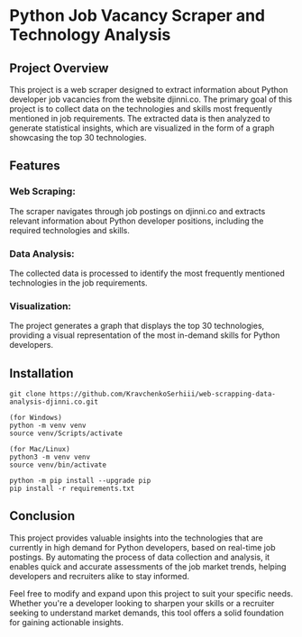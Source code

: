 # Python Job Vacancy Scraper and Technology Analysis

## Project Overview

This project is a web scraper designed to extract information about Python developer job vacancies from the website djinni.co. The primary goal of this project is to collect data on the technologies and skills most frequently mentioned in job requirements. The extracted data is then analyzed to generate statistical insights, which are visualized in the form of a graph showcasing the top 30 technologies.

## Features

### Web Scraping:
The scraper navigates through job postings on djinni.co and extracts relevant information about Python developer positions, including the required technologies and skills.
### Data Analysis:
The collected data is processed to identify the most frequently mentioned technologies in the job requirements.
### Visualization:
The project generates a graph that displays the top 30 technologies, providing a visual representation of the most in-demand skills for Python developers.


## Installation

```shell
git clone https://github.com/KravchenkoSerhiii/web-scrapping-data-analysis-djinni.co.git

(for Windows)
python -m venv venv
source venv/Scripts/activate

(for Mac/Linux)
python3 -m venv venv
source venv/bin/activate

python -m pip install --upgrade pip
pip install -r requirements.txt

```

## Conclusion
This project provides valuable insights into the technologies that are currently in high demand for Python developers, based on real-time job postings. By automating the process of data collection and analysis, it enables quick and accurate assessments of the job market trends, helping developers and recruiters alike to stay informed.

Feel free to modify and expand upon this project to suit your specific needs. Whether you're a developer looking to sharpen your skills or a recruiter seeking to understand market demands, this tool offers a solid foundation for gaining actionable insights.
